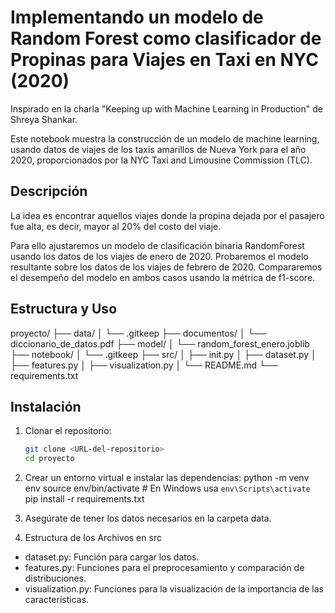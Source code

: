 # Implementando un modelo de Random Forest como clasificador de Propinas para Viajes en Taxi en NYC (2020)

Inspirado en la charla "Keeping up with Machine Learning in Production" de Shreya Shankar.

Este notebook muestra la construcción de un modelo de machine learning, usando datos de viajes de los taxis amarillos de Nueva York para el año 2020, proporcionados por la NYC Taxi and Limousine Commission (TLC).

## Descripción
La idea es encontrar aquellos viajes donde la propina dejada por el pasajero fue alta, es decir, mayor al 20% del costo del viaje.

Para ello ajustaremos un modelo de clasificación binaria RandomForest usando los datos de los viajes de enero de 2020. Probaremos el modelo resultante sobre los datos de los viajes de febrero de 2020. Compararemos el desempeño del modelo en ambos casos usando la métrica de f1-score.

## Estructura y Uso
proyecto/
├── data/
│ └── .gitkeep
├── documentos/
│ └── diccionario_de_datos.pdf
├── model/
│ └── random_forest_enero.joblib
├── notebook/
│ └── .gitkeep
├── src/
│ ├── init.py
│ ├── dataset.py
│ ├── features.py
│ ├── visualization.py
│ └── README.md
└── requirements.txt



## Instalación

1. Clonar el repositorio:
   ```bash
   git clone <URL-del-repositorio>
   cd proyecto
   
2. Crear un entorno virtual e instalar las dependencias:
  python -m venv env
  source env/bin/activate  # En Windows usa `env\Scripts\activate`
  pip install -r requirements.txt

3. Asegúrate de tener los datos necesarios en la carpeta data.

4. Estructura de los Archivos en src
- dataset.py: Función para cargar los datos.
- features.py: Funciones para el preprocesamiento y comparación de distribuciones.
- visualization.py: Funciones para la visualización de la importancia de las características.





